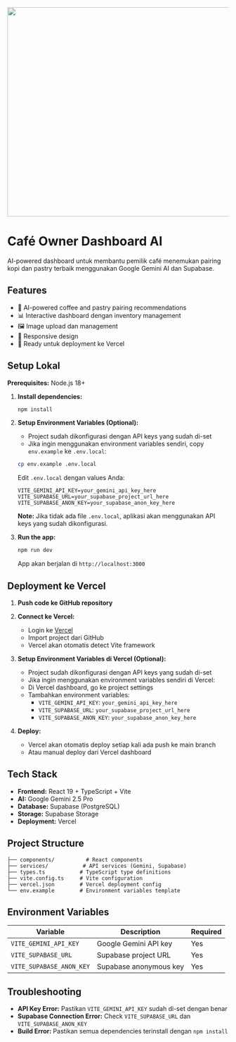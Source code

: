 <div align="center">
<img width="1200" height="475" alt="GHBanner" src="https://github.com/user-attachments/assets/0aa67016-6eaf-458a-adb2-6e31a0763ed6" />
</div>

# Café Owner Dashboard AI

AI-powered dashboard untuk membantu pemilik café menemukan pairing kopi dan pastry terbaik menggunakan Google Gemini AI dan Supabase.

## Features

- 🤖 AI-powered coffee and pastry pairing recommendations
- 📊 Interactive dashboard dengan inventory management
- 🖼️ Image upload dan management
- 📱 Responsive design
- 🚀 Ready untuk deployment ke Vercel

## Setup Lokal

**Prerequisites:** Node.js 18+

1. **Install dependencies:**
   ```bash
   npm install
   ```

2. **Setup Environment Variables (Optional):**
   - Project sudah dikonfigurasi dengan API keys yang sudah di-set
   - Jika ingin menggunakan environment variables sendiri, copy `env.example` ke `.env.local`:
   ```bash
   cp env.example .env.local
   ```
   
   Edit `.env.local` dengan values Anda:
   ```
   VITE_GEMINI_API_KEY=your_gemini_api_key_here
   VITE_SUPABASE_URL=your_supabase_project_url_here
   VITE_SUPABASE_ANON_KEY=your_supabase_anon_key_here
   ```
   
   **Note:** Jika tidak ada file `.env.local`, aplikasi akan menggunakan API keys yang sudah dikonfigurasi.

3. **Run the app:**
   ```bash
   npm run dev
   ```

   App akan berjalan di `http://localhost:3000`

## Deployment ke Vercel

1. **Push code ke GitHub repository**

2. **Connect ke Vercel:**
   - Login ke [Vercel](https://vercel.com)
   - Import project dari GitHub
   - Vercel akan otomatis detect Vite framework

3. **Setup Environment Variables di Vercel (Optional):**
   - Project sudah dikonfigurasi dengan API keys yang sudah di-set
   - Jika ingin menggunakan environment variables sendiri di Vercel:
   - Di Vercel dashboard, go ke project settings
   - Tambahkan environment variables:
     - `VITE_GEMINI_API_KEY`: `your_gemini_api_key_here`
     - `VITE_SUPABASE_URL`: `your_supabase_project_url_here`
     - `VITE_SUPABASE_ANON_KEY`: `your_supabase_anon_key_here`

4. **Deploy:**
   - Vercel akan otomatis deploy setiap kali ada push ke main branch
   - Atau manual deploy dari Vercel dashboard

## Tech Stack

- **Frontend:** React 19 + TypeScript + Vite
- **AI:** Google Gemini 2.5 Pro
- **Database:** Supabase (PostgreSQL)
- **Storage:** Supabase Storage
- **Deployment:** Vercel

## Project Structure

```
├── components/          # React components
├── services/           # API services (Gemini, Supabase)
├── types.ts           # TypeScript type definitions
├── vite.config.ts     # Vite configuration
├── vercel.json        # Vercel deployment config
└── env.example        # Environment variables template
```

## Environment Variables

| Variable | Description | Required |
|----------|-------------|----------|
| `VITE_GEMINI_API_KEY` | Google Gemini API key | Yes |
| `VITE_SUPABASE_URL` | Supabase project URL | Yes |
| `VITE_SUPABASE_ANON_KEY` | Supabase anonymous key | Yes |

## Troubleshooting

- **API Key Error:** Pastikan `VITE_GEMINI_API_KEY` sudah di-set dengan benar
- **Supabase Connection Error:** Check `VITE_SUPABASE_URL` dan `VITE_SUPABASE_ANON_KEY`
- **Build Error:** Pastikan semua dependencies terinstall dengan `npm install`
